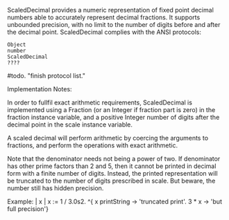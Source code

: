 ScaledDecimal provides a numeric representation of fixed point decimal numbers able to accurately represent decimal fractions.  It supports unbounded precision, with no limit to the number of digits before and after the decimal point.
	ScaledDecimal complies with the ANSI protocols:

	Object
	number
	ScaledDecimal
	????
#todo. "finish protocol list."

Implementation Notes:

In order to fullfil exact arithmetic requirements, ScaledDecimal is implemented using a Fraction (or an Integer if fraction part is zero) in the fraction instance variable, and a positive Integer number of digits after the decimal point in the scale instance variable. 

A scaled decimal will perform arithmetic by coercing the arguments to fractions, and perform the operations with exact arithmetic.

Note that the denominator needs not being a power of two. If denominator has other prime factors than 2 and 5, then it cannot be printed in decimal form with a finite number of digits. Instead, the printed representation will be truncated to the number of digits prescribed in scale. But beware, the number still has hidden precision.

Example: 
| x |
x := 1 / 3.0s2.
^{ x printString -> 'truncated print'.
  3 * x -> 'but full precision'}
